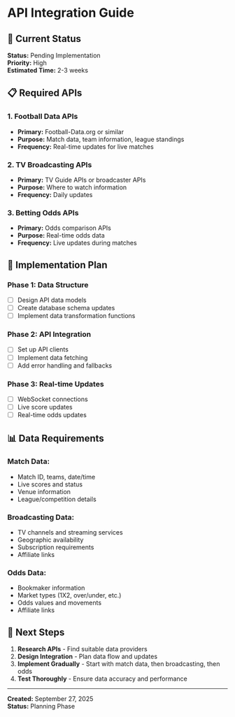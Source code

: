 # API Integration Guide

## 🎯 Current Status

**Status:** Pending Implementation  
**Priority:** High  
**Estimated Time:** 2-3 weeks  

## 📋 Required APIs

### **1. Football Data APIs**
- **Primary:** Football-Data.org or similar
- **Purpose:** Match data, team information, league standings
- **Frequency:** Real-time updates for live matches

### **2. TV Broadcasting APIs**
- **Primary:** TV Guide APIs or broadcaster APIs
- **Purpose:** Where to watch information
- **Frequency:** Daily updates

### **3. Betting Odds APIs**
- **Primary:** Odds comparison APIs
- **Purpose:** Real-time odds data
- **Frequency:** Live updates during matches

## 🔧 Implementation Plan

### **Phase 1: Data Structure**
- [ ] Design API data models
- [ ] Create database schema updates
- [ ] Implement data transformation functions

### **Phase 2: API Integration**
- [ ] Set up API clients
- [ ] Implement data fetching
- [ ] Add error handling and fallbacks

### **Phase 3: Real-time Updates**
- [ ] WebSocket connections
- [ ] Live score updates
- [ ] Real-time odds updates

## 📊 Data Requirements

### **Match Data:**
- Match ID, teams, date/time
- Live scores and status
- Venue information
- League/competition details

### **Broadcasting Data:**
- TV channels and streaming services
- Geographic availability
- Subscription requirements
- Affiliate links

### **Odds Data:**
- Bookmaker information
- Market types (1X2, over/under, etc.)
- Odds values and movements
- Affiliate links

## 🚀 Next Steps

1. **Research APIs** - Find suitable data providers
2. **Design Integration** - Plan data flow and updates
3. **Implement Gradually** - Start with match data, then broadcasting, then odds
4. **Test Thoroughly** - Ensure data accuracy and performance

---

**Created:** September 27, 2025  
**Status:** Planning Phase
